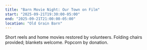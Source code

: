 ```yaml
---
title: "Barn Movie Night: Our Town on Film"
start: "2025-09-21T19:30:00-05:00"
end: "2025-09-21T21:00:00-05:00"
location: "Old Grain Barn"
---
```


Short reels and home movies restored by volunteers. Folding chairs provided; blankets welcome. Popcorn by donation.

